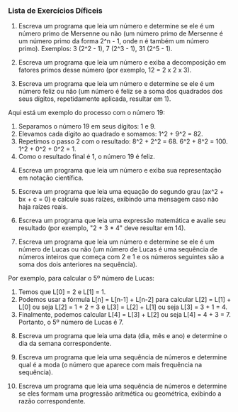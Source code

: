 ### Lista de Exercícios Díficeis

1) Escreva um programa que leia um número e determine 
se ele é um número primo de Mersenne ou não 
(um número primo de Mersenne é um número primo da 
forma 2^n - 1, onde n é também um número primo).
Exemplos: 3 (2^2 - 1), 7 (2^3 - 1), 31 (2^5 - 1).

2) Escreva um programa que leia um número e exiba 
a decomposição em fatores primos desse número 
(por exemplo, 12 = 2 x 2 x 3).

3) Escreva um programa que leia um número e determine 
se ele é um número feliz ou não (um número é feliz 
se a soma dos quadrados dos seus dígitos, repetidamente 
aplicada, resultar em 1).

Aqui está um exemplo do processo com o número 19:

1. Separamos o número 19 em seus dígitos: 1 e 9.
2. Elevamos cada dígito ao quadrado e somamos: 1^2 + 9^2 = 82.
3. Repetimos o passo 2 com o resultado: 8^2 + 2^2 = 68. 6^2 + 8^2 = 100. 1^2 + 0^2 + 0^2 = 1.
4. Como o resultado final é 1, o número 19 é feliz.

4) Escreva um programa que leia um número e exiba 
sua representação em notação científica.

5) Escreva um programa que leia uma equação do segundo grau
(ax^2 + bx + c = 0) e calcule suas raízes, exibindo uma 
mensagem caso não haja raízes reais.

6) Escreva um programa que leia uma expressão matemática 
e avalie seu resultado (por exemplo, "2 + 3 * 4" deve resultar em 14).

7) Escreva um programa que leia um número e determine se 
ele é um número de Lucas ou não (um número de Lucas 
é uma sequência de números inteiros que começa com 2 e 1 
e os números seguintes são a soma dos dois anteriores na sequência).

Por exemplo, para calcular o 5º número de Lucas:

1. Temos que L[0] = 2 e L[1] = 1.
2. Podemos usar a fórmula L[n] = L[n-1] + L[n-2] 
para calcular L[2] = L[1] + L[0] ou seja L[2] = 1 + 2 = 3 
e L[3] = L[2] + L[1] ou seja L[3] = 3 + 1 = 4.
3. Finalmente, podemos calcular L[4] = L[3] + L[2] 
ou seja L[4] = 4 + 3 = 7. Portanto, o 5º número de Lucas é 7.

8) Escreva um programa que leia uma data (dia, mês e ano) 
e determine o dia da semana correspondente.

9) Escreva um programa que leia uma sequência de números 
e determine qual é a moda (o número que aparece 
com mais frequência na sequência).

10) Escreva um programa que leia uma sequência de números 
e determine se eles formam uma progressão aritmética 
ou geométrica, exibindo a razão correspondente.

